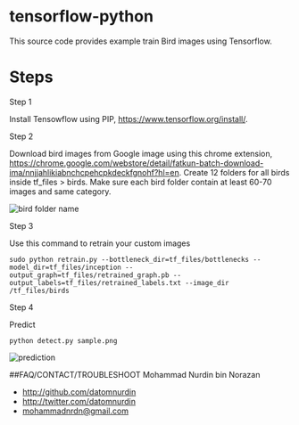# tensorflow-python
This source code provides example train Bird images using Tensorflow.

# Steps

Step 1

Install Tensowflow using PIP, https://www.tensorflow.org/install/.

Step 2

Download bird images from Google image using this chrome extension, https://chrome.google.com/webstore/detail/fatkun-batch-download-ima/nnjjahlikiabnchcpehcpkdeckfgnohf?hl=en. Create 12 folders for all birds inside tf_files > birds. Make sure each bird folder contain at least 60-70 images and same category. 

![bird folder name](https://github.com/datomnurdin/tensorflow-python/blob/master/images/image_1.png "bird folder name")

Step 3

Use this command to retrain your custom images

```
sudo python retrain.py --bottleneck_dir=tf_files/bottlenecks --model_dir=tf_files/inception --output_graph=tf_files/retrained_graph.pb --output_labels=tf_files/retrained_labels.txt --image_dir /tf_files/birds
```

Step 4

Predict

```
python detect.py sample.png
```

![prediction](https://github.com/datomnurdin/tensorflow-python/blob/master/images/image_2.png "prediction")

##FAQ/CONTACT/TROUBLESHOOT
Mohammad Nurdin bin Norazan

- http://github.com/datomnurdin
- http://twitter.com/datomnurdin
- mohammadnrdn@gmail.com
